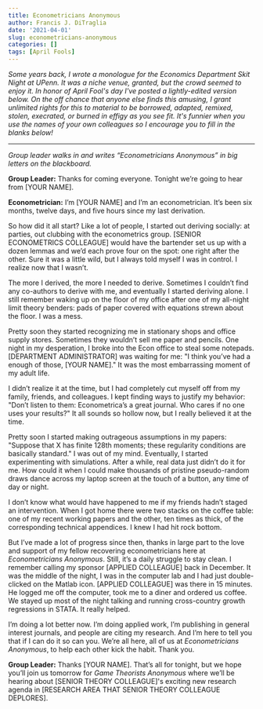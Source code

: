 ```yaml
---
title: Econometricians Anonymous
author: Francis J. DiTraglia
date: '2021-04-01'
slug: econometricians-anonymous
categories: []
tags: [April Fools]
---
```


*Some years back, I wrote a monologue for the Economics Department Skit Night at UPenn. It was a niche venue, granted, but the crowd seemed to enjoy it. In honor of April Fool's day I've posted a lightly-edited version below. On the off chance that anyone else finds this amusing, I grant unlimited rights for this to material to be borrowed, adapted, remixed, stolen, execrated, or burned in effigy as you see fit. It's funnier when you use the names of your own colleagues so I encourage you to fill in the blanks below!*

---

*Group leader walks in and writes “Econometricians Anonymous” in big letters on the blackboard.*

**Group Leader:** Thanks for coming everyone. Tonight we’re going to hear from [YOUR NAME].

**Econometrician:** I’m [YOUR NAME] and I’m an econometrician. It’s been six months, twelve days, and five hours since my last derivation.

So how did it all start? Like a lot of people, I started out deriving socially: at parties, out clubbing with the econometrics group. [SENIOR ECONOMETRICS COLLEAGUE] would have the bartender set us up with a dozen lemmas and we’d each prove four on the spot: one right after the other. Sure it was a little wild, but I always told myself I was in control. I realize now that I wasn’t.

The more I derived, the more I needed to derive. Sometimes I couldn’t find any co-authors to derive with me, and eventually I started deriving alone. I still remember waking up on the floor of my office after one of my all-night limit theory benders: pads of paper covered with equations strewn about the floor. I was a mess.

Pretty soon they started recognizing me in stationary shops and office supply stores. Sometimes they wouldn’t sell me paper and pencils. One night in my desperation, I broke into the Econ office to steal some notepads. [DEPARTMENT ADMINISTRATOR] was waiting for me: "I think you’ve had a enough of those, [YOUR NAME]." It was the most embarrassing moment of my adult life.

I didn’t realize it at the time, but I had completely cut myself off from my family, friends, and colleagues. I kept finding ways to justify my behavior: "Don’t listen to them: Econometrica’s a great journal. Who cares if no one uses your results?" It all sounds so hollow now, but I really believed it at the time.

Pretty soon I started making outrageous assumptions in my papers: "Suppose that X has finite 128th moments; these regularity conditions are basically standard." I was out of my mind. Eventually, I started experimenting with simulations. After a while, real data just didn’t do it for me. How could it when I could make thousands of pristine pseudo-random draws dance across my laptop screen at the touch of a button, any time of day or night.

I don’t know what would have happened to me if my friends hadn’t staged an intervention. When I got home there were two stacks on the coffee table: one of my recent working papers and the other, ten times as thick, of the corresponding technical appendices. I knew I had hit rock bottom.

But I’ve made a lot of progress since then, thanks in large part to the love and support of my fellow recovering econometricians here at *Econometricians Anonymous*. Still, it’s a daily struggle to stay clean. I remember calling my sponsor [APPLIED COLLEAGUE] back in December. It was the middle of the night, I was in the computer lab and I had just double-clicked on the Matlab icon. [APPLIED COLLEAGUE] was there in 15 minutes. He logged me off the computer, took me to a diner and ordered us coffee. We stayed up most of the night talking and running cross-country growth regressions in STATA. It really helped. 

I’m doing a lot better now. I’m doing applied work, I’m publishing in general interest journals, and people are citing my research. And I’m here to tell you that if I can do it so can you. We’re all here, all of us at *Econometricians Anonymous*, to help each other kick the habit. Thank you.

**Group Leader:** Thanks [YOUR NAME]. That’s all for tonight, but we hope you’ll join us tomorrow for *Game Theorists Anonymous* where we’ll be hearing about [SENIOR THEORY COLLEAGUE]'s exciting new research agenda in [RESEARCH AREA THAT SENIOR THEORY COLLEAGUE DEPLORES].

